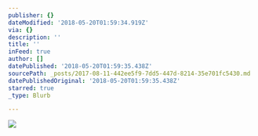 ```yaml
---
publisher: {}
dateModified: '2018-05-20T01:59:34.919Z'
via: {}
description: ''
title: ''
inFeed: true
author: []
datePublished: '2018-05-20T01:59:35.438Z'
sourcePath: _posts/2017-08-11-442ee5f9-7dd5-447d-8214-35e701fc5430.md
datePublishedOriginal: '2018-05-20T01:59:35.438Z'
starred: true
_type: Blurb

---
```

![](https://the-grid-user-content.s3-us-west-2.amazonaws.com/55fe8d37-7fe3-455d-82df-5200f88d7ac7.jpg)